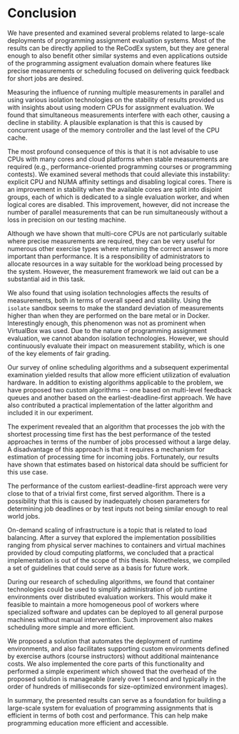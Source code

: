 # Conclusion 

We have presented and examined several problems related to large-scale 
deployments of programming assignment evaluation systems. Most of the results 
can be directly applied to the ReCodEx system, but they are general enough to 
also benefit other similar systems and even applications outside of the 
programming assigment evaluation domain where features like precise measurements 
or scheduling focused on delivering quick feedback for short jobs are desired.

Measuring the influence of running multiple measurements in parallel and using 
various isolation technologies on the stability of results provided us with 
insights about using modern CPUs for assignment evaluation. We found that 
simultaneous measurements interfere with each other, causing a decline in 
stability. A plausible explanation is that this is caused by concurrent usage of 
the memory controller and the last level of the CPU cache.

The most profound consequence of this is that it is not advisable to use CPUs 
with many cores and cloud platforms when stable measurements are required (e.g., 
performance-oriented programming courses or programming contests). We examined 
several methods that could alleviate this instability: explicit CPU and NUMA 
affinity settings and disabling logical cores. There is an improvement in 
stability when the available cores are split into disjoint groups, each of which 
is dedicated to a single evaluation worker, and when logical cores are disabled.
This improvement, however, did not increase the number of parallel measurements 
that can be run simultaneously without a loss in precision on our testing 
machine.

Although we have shown that multi-core CPUs are not particularly suitable where 
precise measurements are required, they can be very useful for numerous other 
exercise types where returning the correct answer is more important than 
performance. It is a responsibility of administrators to allocate resources in a 
way suitable for the workload being processed by the system. However, the 
measurement framework we laid out can be a substantial aid in this task.

We also found that using isolation technologies affects the results of 
measurements, both in terms of overall speed and stability. Using the `isolate` 
sandbox seems to make the standard deviation of measurements higher than when 
they are performed on the bare metal or in Docker. Interestingly enough, this 
phenomenon was not as prominent when VirtualBox was used. Due to the nature of 
programming assignment evaluation, we cannot abandon isolation technologies. 
However, we should continuously evaluate their impact on measurement stability, 
which is one of the key elements of fair grading.

Our survey of online scheduling algorithms and a subsequent experimental 
examination yielded results that allow more efficient utilization of evaluation 
hardware. In addition to existing algorithms applicable to the problem, we have 
proposed two custom algorithms -- one based on multi-level feedback queues and 
another based on the earliest-deadline-first approach. We have also contributed 
a practical implementation of the latter algorithm and included it in our 
experiment.

The experiment revealed that an algorithm that processes the job with the 
shortest processing time first has the best performance of the tested approaches 
in terms of the number of jobs processed without a large delay. A disadvantage 
of this approach is that it requires a mechanism for estimation of processing 
time for incoming jobs. Fortunately, our results have shown that estimates based 
on historical data should be sufficient for this use case. 

The performance of the custom earliest-deadline-first approach were very close 
to that of a trivial first come, first served algorithm. There is a possibility 
that this is caused by inadequately chosen parameters for determining job 
deadlines or by test inputs not being similar enough to real world jobs.

On-demand scaling of infrastructure is a topic that is related to load 
balancing. After a survey that explored the implementation possibilities ranging 
from physical server machines to containers and virtual machines provided by 
cloud computing platforms, we concluded that a practical implementation is out 
of the scope of this thesis. Nonetheless, we compiled a set of guidelines that 
could serve as a basis for future work.

During our research of scheduling algorithms, we found that container 
technologies could be used to simplify administration of job runtime 
environments over distributed evaluation workers. This would make it feasible to 
maintain a more homogeneous pool of workers where specialized software and 
updates can be deployed to all general purpose machines without manual 
intervention. Such improvement also makes scheduling more simple and more 
efficient.

We proposed a solution that automates the deployment of runtime environments,
and also facilitates supporting custom environments defined by exercise authors 
(course instructors) without additional maintenance costs. We also implemented 
the core parts of this functionality and performed a simple experiment which 
showed that the overhead of the proposed solution is manageable (rarely over 1 
second and typically in the order of hundreds of milliseconds for size-optimized 
environment images).

In summary, the presented results can serve as a foundation for building a
large-scale system for evaluation of programming assignments that is efficient 
in terms of both cost and performance. This can help make programming
education more efficient and accessible.

